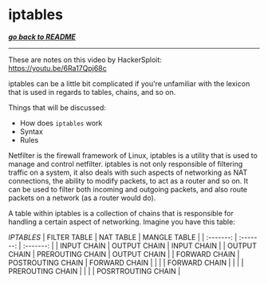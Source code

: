 # iptables
[***go back to README***](README.md)

---

These are notes on this video by HackerSploit:
https://youtu.be/6Ra17Qpj68c

iptables can be a little bit complicated if you're unfamiliar with the lexicon
that is used in regards to tables, chains, and so on.

Things that will be discussed:

- How does `iptables` work
- Syntax
- Rules 

Netfilter is the firewall framework of Linux, iptables is a utility that is used
to manage and control netfilter. iptables is not only responsible of filtering
traffic on a system, it also deals with such aspects of networking as NAT
connections, the ability to modify packets, to act as a router and so on. It can
be used to filter both incoming and outgoing packets, and also route packets on
a network (as a router would do).

A table within iptables is a collection of chains that is responsible for
handling a certain aspect of networking. Imagine you have this table:

*IPTABLES*
| FILTER TABLE | NAT TABLE | MANGLE TABLE |
| :-------: | :-------: | :-------: |
| INPUT CHAIN | OUTPUT CHAIN | INPUT CHAIN |
| OUTPUT CHAIN | PREROUTING CHAIN | OUTPUT CHAIN |
| FORWARD CHAIN | POSTROUTING CHAIN | FORWARD CHAIN |
| | | FORWARD CHAIN |
| | | PREROUTING CHAIN |
| | | POSRTROUTING CHAIN |

